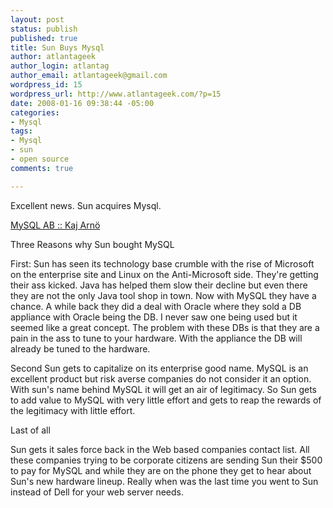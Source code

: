 ```yaml
--- 
layout: post
status: publish
published: true
title: Sun Buys Mysql
author: atlantageek
author_login: atlantag
author_email: atlantageek@gmail.com
wordpress_id: 15
wordpress_url: http://www.atlantageek.com/?p=15
date: 2008-01-16 09:38:44 -05:00
categories: 
- Mysql
tags: 
- Mysql
- sun
- open source
comments: true

---
```

Excellent news. Sun acquires Mysql.

<a href="http://blogs.mysql.com/kaj/sun-acquires-mysql.html/">MySQL AB :: Kaj Arn&ouml;</a>

Three Reasons why Sun bought MySQL

First: Sun has seen its technology base crumble with the rise of Microsoft on the enterprise site and Linux on the Anti-Microsoft side. They're getting their ass kicked.  Java has helped them slow their decline but even there they are not the only Java tool shop in town. Now with MySQL they have a chance.  A while back they did a deal with Oracle where they sold a DB appliance with Oracle being the DB. I never saw one being used but it seemed like a great concept.  The problem with these DBs is that they are a pain in the ass to tune to your hardware.  With the appliance the DB will already be tuned to the hardware.

Second Sun gets to capitalize on its enterprise good name.  MySQL is an excellent product but risk averse companies do not consider it an option. With sun's name behind MySQL it will get an air of legitimacy.  So Sun gets to add value to MySQL with very little effort and gets to reap the rewards of the legitimacy with little effort.

Last of all

Sun gets it sales force back in the Web based companies contact list. All these companies trying to be corporate citizens are sending Sun their $500 to pay for MySQL and while they are on the phone they get to hear about Sun's new hardware lineup.  Really when was the last time you went to Sun instead of Dell for your web server needs.

